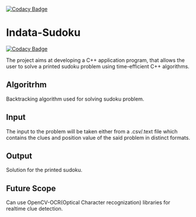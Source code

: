 [![Codacy Badge](https://app.codacy.com/project/badge/Grade/7d97dc27467b42f6840fdc5b8fced6d4)](https://www.codacy.com/gh/99002508/Indata-Sudoku/dashboard?utm_source=github.com&amp;utm_medium=referral&amp;utm_content=99002508/Indata-Sudoku&amp;utm_campaign=Badge_Grade)



# Indata-Sudoku

[![Codacy Badge](https://api.codacy.com/project/badge/Grade/213610aa532849b69616ef43cee3ad06)](https://app.codacy.com/gh/99002508/Indata-Sudoku?utm_source=github.com&utm_medium=referral&utm_content=99002508/Indata-Sudoku&utm_campaign=Badge_Grade_Settings)

The project aims at developing a C++ application program, that allows the user to solve a printed sudoku problem using time-efficient C++ algorithms.

## Algoritrhm
Backtracking algorithm used for solving sudoku problem.

## Input
The input to the problem will be taken either from a .csv/.text file which contains the clues and position 
           value of the said problem in distinct formats.
## Output
Solution for the printed sudoku.

## Future Scope
Can use OpenCV-OCR(Optical Character recognization) libraries for realtime clue detection.


  
